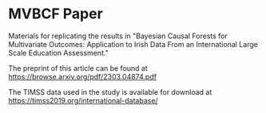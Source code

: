 # MVBCF Paper
Materials for replicating the results in "Bayesian Causal Forests for Multivariate Outcomes: Application to Irish Data From an International Large Scale Education Assessment."

The preprint of this article can be found at https://browse.arxiv.org/pdf/2303.04874.pdf

The TIMSS data used in the study is available for download at https://timss2019.org/international-database/
